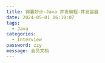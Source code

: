 ```yaml
---
title: 锦囊妙计-Java 并发编程-并发容器
date: 2024-05-01 16:10:07
tags: 
  - Java 
categories: 
  - Interview
password: zzy   
message: 会员文档
---
```

